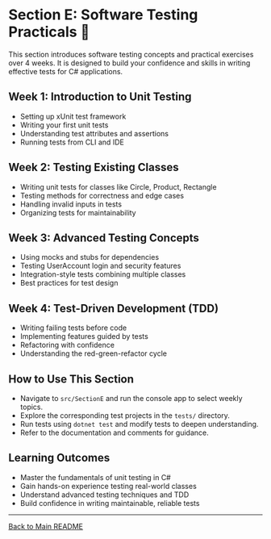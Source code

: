 # Section E: Software Testing Practicals 🧪

This section introduces software testing concepts and practical exercises over 4 weeks. It is designed to build your confidence and skills in writing effective tests for C# applications.

## Week 1: Introduction to Unit Testing
- Setting up xUnit test framework
- Writing your first unit tests
- Understanding test attributes and assertions
- Running tests from CLI and IDE

## Week 2: Testing Existing Classes
- Writing unit tests for classes like Circle, Product, Rectangle
- Testing methods for correctness and edge cases
- Handling invalid inputs in tests
- Organizing tests for maintainability

## Week 3: Advanced Testing Concepts
- Using mocks and stubs for dependencies
- Testing UserAccount login and security features
- Integration-style tests combining multiple classes
- Best practices for test design

## Week 4: Test-Driven Development (TDD)
- Writing failing tests before code
- Implementing features guided by tests
- Refactoring with confidence
- Understanding the red-green-refactor cycle

## How to Use This Section
- Navigate to `src/SectionE` and run the console app to select weekly topics.
- Explore the corresponding test projects in the `tests/` directory.
- Run tests using `dotnet test` and modify tests to deepen understanding.
- Refer to the documentation and comments for guidance.

## Learning Outcomes
- Master the fundamentals of unit testing in C#
- Gain hands-on experience testing real-world classes
- Understand advanced testing techniques and TDD
- Build confidence in writing maintainable, reliable tests

---

[Back to Main README](../README.md)
